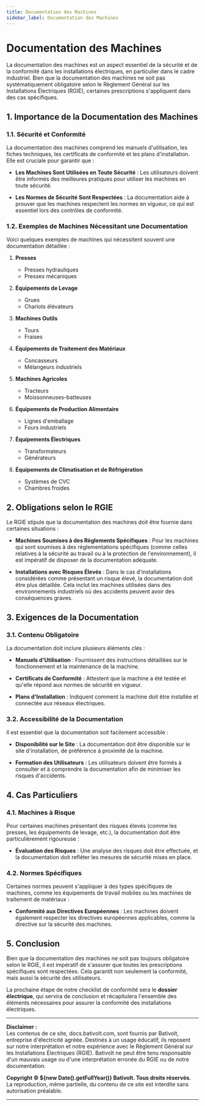```yaml
---
title: Documentation des Machines
sidebar_label: Documentation des Machines
---
```


# Documentation des Machines

La documentation des machines est un aspect essentiel de la sécurité et de la conformité dans les installations électriques, en particulier dans le cadre industriel. Bien que la documentation des machines ne soit pas systématiquement obligatoire selon le Règlement Général sur les Installations Électriques (RGIE), certaines prescriptions s'appliquent dans des cas spécifiques.

## 1. Importance de la Documentation des Machines

### 1.1. Sécurité et Conformité
La documentation des machines comprend les manuels d'utilisation, les fiches techniques, les certificats de conformité et les plans d'installation. Elle est cruciale pour garantir que :

- **Les Machines Sont Utilisées en Toute Sécurité** : Les utilisateurs doivent être informés des meilleures pratiques pour utiliser les machines en toute sécurité.

- **Les Normes de Sécurité Sont Respectées** : La documentation aide à prouver que les machines respectent les normes en vigueur, ce qui est essentiel lors des contrôles de conformité.

### 1.2. Exemples de Machines Nécessitant une Documentation
Voici quelques exemples de machines qui nécessitent souvent une documentation détaillée :

1. **Presses**
   - Presses hydrauliques
   - Presses mécaniques

2. **Équipements de Levage**
   - Grues
   - Chariots élévateurs

3. **Machines Outils**
   - Tours
   - Fraises

4. **Équipements de Traitement des Matériaux**
   - Concasseurs
   - Mélangeurs industriels

5. **Machines Agricoles**
   - Tracteurs
   - Moissonneuses-batteuses

6. **Équipements de Production Alimentaire**
   - Lignes d'emballage
   - Fours industriels

7. **Équipements Électriques**
   - Transformateurs
   - Générateurs

8. **Équipements de Climatisation et de Réfrigération**
   - Systèmes de CVC
   - Chambres froides

## 2. Obligations selon le RGIE
Le RGIE stipule que la documentation des machines doit être fournie dans certaines situations :

- **Machines Soumises à des Règlements Spécifiques** : Pour les machines qui sont soumises à des réglementations spécifiques (comme celles relatives à la sécurité au travail ou à la protection de l'environnement), il est impératif de disposer de la documentation adéquate.

- **Installations avec Risques Élevés** : Dans le cas d'installations considérées comme présentant un risque élevé, la documentation doit être plus détaillée. Cela inclut les machines utilisées dans des environnements industriels où des accidents peuvent avoir des conséquences graves.

## 3. Exigences de la Documentation

### 3.1. Contenu Obligatoire
La documentation doit inclure plusieurs éléments clés :

- **Manuels d'Utilisation** : Fournissent des instructions détaillées sur le fonctionnement et la maintenance de la machine.

- **Certificats de Conformité** : Attestent que la machine a été testée et qu'elle répond aux normes de sécurité en vigueur.

- **Plans d'Installation** : Indiquent comment la machine doit être installée et connectée aux réseaux électriques.

### 3.2. Accessibilité de la Documentation
Il est essentiel que la documentation soit facilement accessible :

- **Disponibilité sur le Site** : La documentation doit être disponible sur le site d'installation, de préférence à proximité de la machine.

- **Formation des Utilisateurs** : Les utilisateurs doivent être formés à consulter et à comprendre la documentation afin de minimiser les risques d'accidents.

## 4. Cas Particuliers

### 4.1. Machines à Risque
Pour certaines machines présentant des risques élevés (comme les presses, les équipements de levage, etc.), la documentation doit être particulièrement rigoureuse :

- **Évaluation des Risques** : Une analyse des risques doit être effectuée, et la documentation doit refléter les mesures de sécurité mises en place.

### 4.2. Normes Spécifiques
Certaines normes peuvent s'appliquer à des types spécifiques de machines, comme les équipements de travail mobiles ou les machines de traitement de matériaux :

- **Conformité aux Directives Européennes** : Les machines doivent également respecter les directives européennes applicables, comme la directive sur la sécurité des machines.

## 5. Conclusion

Bien que la documentation des machines ne soit pas toujours obligatoire selon le RGIE, il est impératif de s'assurer que toutes les prescriptions spécifiques sont respectées. Cela garantit non seulement la conformité, mais aussi la sécurité des utilisateurs.

La prochaine étape de notre checklist de conformité sera le **dossier électrique**, qui servira de conclusion et récapitulera l'ensemble des éléments nécessaires pour assurer la conformité des installations électriques.

---

**Disclaimer :**  
Les contenus de ce site, docs.bativolt.com, sont fournis par Bativolt, entreprise d'électricité agréée. Destinés à un usage éducatif, ils reposent sur notre interprétation et notre expérience avec le Règlement Général sur les Installations Électriques (RGIE). Bativolt ne peut être tenu responsable d'un mauvais usage ou d'une interprétation erronée du RGIE ou de notre documentation.

**Copyright © ${new Date().getFullYear()} Bativolt. Tous droits réservés.**  
La reproduction, même partielle, du contenu de ce site est interdite sans autorisation préalable.

---
